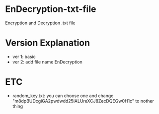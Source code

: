 # EnDecryption-txt-file
Encryption and Decryption .txt file

Version Explanation        
=============
+ ver 1: basic           
+ ver 2: add file name EnDecryption

ETC
=============
+ random_key.txt: you can choose one and change "m8dpBUDcgiGA2pwdwdd25iALUreXCJ8ZecDQEGw0H1c" to nother thing
